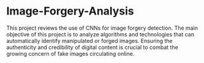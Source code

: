 # Image-Forgery-Analysis
This project reviews the use of CNNs for image forgery detection. The main objective of this project is to analyze algorithms and technologies that can automatically identify manipulated or forged images. Ensuring the authenticity and credibility of digital content is crucial to combat the growing concern of fake images circulating online.
